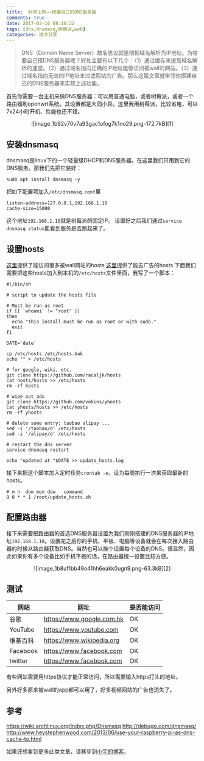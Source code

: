```yaml
---
title:  科学上网——搭建自己的DNS服务器
comments: true
date: 2017-02-16 08:16:22
tags: [dns,dnsmasq,树莓派,web]
categories: 技术分享
---
```



> DNS（Domain Name Server）故名思议就是把把域名解析为IP地址。为啥要自己搭DNS服务器呢？好处主要有以下几个：（1）通过缓存来提高域名解析的速度。（2）通过域名指向正确的IP地址能够访问被wall的网站。（3）通过域名指向无效的IP地址来过滤网站的广告。那么这篇文章就带领你搭建自己的DNS服务器来实现上述功能。

首先你需要一台主机来做DNS服务器：可以用普通电脑，或者树莓派，或者一个路由器刷openwrt系统。其设置都是大同小异。这里我用树莓派，比较省电，可以7x24小时开机、性能也还不错。

<center> ![image_1b92v70v7a93gac1ofog7k1no29.png-172.7kB][1] </center>

安装dnsmasq
------------
dnsmasq是linux下的一个轻量级DHCP和DNS服务器。在这里我们只用到它的DNS服务。那我们先把它装好：
```
sudo apt install dnsmasq -y
```
把如下配置项加入`/etc/dnsmasq.conf`里
```
listen-address=127.0.0.1,192.168.1.10
cache-size=15000
```
这个地址`192.168.1.10`就是树莓派的固定IP。
设置好之后我们通过`service dnsmasq status`能看到服务是否跑起来了。

设置hosts
---------
[这里](https://github.com/racaljk/hosts)提供了能访问很多被wall网站的hosts
[这里](https://github.com/vokins/yhosts)提供了能去广告的hosts
下面我们需要把这些hosts加入到本机的`/etc/hosts`文件里面，我写了一个脚本：
```
#!/bin/sh

# script to update the hosts file

# Must be run as root
if [[ `whoami` != "root" ]]
then
  echo "This install must be run as root or with sudo."
  exit
fi

DATE=`date`

cp /etc/hosts /etc/hosts.bak
echo "" > /etc/hosts

# for google, wiki, etc.
git clone https://github.com/racaljk/hosts
cat hosts/hosts >> /etc/hosts
rm -rf hosts

# wipe out ads
git clone https://github.com/vokins/yhosts
cat yhosts/hosts >> /etc/hosts
rm -rf yhosts

# delete some entry: taobao alipay ...
sed -i '/taobao/d' /etc/hosts
sed -i '/alipay/d' /etc/hosts

# restart the dns server
service dnsmasq restart

echo "updated at "$DATE >> update_hosts.log
```

接下来把这个脚本加入定时任务`crontab -e`，设为每周执行一次来获取最新的hosts。
```
# m h  dom mon dow   command
0 0 * * 1 /root/update_hosts.sh
```

配置路由器
-------
接下来需要把路由器的首选DNS服务器设置为我们刚刚搭建的DNS服务器的IP地址`192.168.1.10`。设置完之后你的手机、平板、电脑等设备就会在每次接入路由器的时候从路由器获取DNS。当然也可以挨个设置每个设备的DNS。很显然，因此如果你有多个设备比如手机平板的话，在路由器统一设置比较方便。

<center> ![image_1b8uf1bb49o41hh6eakk0ugn9.png-63.3kB][2] </center>



测试
---------



|        网站      |        网址               |     是否能访问    |
|------------------|---------------------------|------------------|
|谷歌              | https://www.google.com.hk | OK               |
|YouTube           |https://www.youtube.com    | OK               |
|维基百科           |https://www.wikipedia.org |  OK               |
|Facebook          |https://www.facebook.com   | OK                |
|twitter          |https://www.facebook.com    | OK                |
有些网站需要用https协议才能正常访问，所以需要输入https打头的地址。

另外好多原来被wall的app都可以用了，好多视频网站的广告也消失了。


参考
--------
https://wiki.archlinux.org/index.php/Dnsmasq
http://debugo.com/dnsmasq/
http://www.heystephenwood.com/2013/06/use-your-raspberry-pi-as-dns-cache-to.html


[1]: http://static.zybuluo.com/shenyuflying/dn5f81hxruayw9fcy79ox4u6/image_1b92v70v7a93gac1ofog7k1no29.png
[2]: http://static.zybuluo.com/shenyuflying/o40fxl4rt87oui5ikbqonsl6/image_1b8uf1bb49o41hh6eakk0ugn9.png

如果还想看到更多此类文章，请移步到[小宇的博客](http://shenyu.wiki)。
